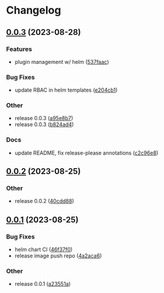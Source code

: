 # Changelog

## [0.0.3](https://github.com/spectrocloud-labs/valid8or/compare/v0.0.2...v0.0.3) (2023-08-28)


### Features

* plugin management w/ helm ([537faac](https://github.com/spectrocloud-labs/valid8or/commit/537faac4c3f1c6695f1db34114401a14ad292906))


### Bug Fixes

* update RBAC in helm templates ([e204cb1](https://github.com/spectrocloud-labs/valid8or/commit/e204cb1d1663430d6991dd4755e84d52dd122e94))


### Other

* release 0.0.3 ([a95e8b7](https://github.com/spectrocloud-labs/valid8or/commit/a95e8b7e83b41c2d5cac0ec2af582a2588830522))
* release 0.0.3 ([b824ad4](https://github.com/spectrocloud-labs/valid8or/commit/b824ad4ab2f7bb8809c4e53b19fb7338d90312f6))


### Docs

* update README, fix release-please annotations ([c2c96e8](https://github.com/spectrocloud-labs/valid8or/commit/c2c96e8e3e91820826242b36d6760ab1d2530baf))

## [0.0.2](https://github.com/spectrocloud-labs/valid8or/compare/v0.0.1...v0.0.2) (2023-08-25)


### Other

* release 0.0.2 ([40cdd88](https://github.com/spectrocloud-labs/valid8or/commit/40cdd88ebb8b75f9908c5dab6aa29337f5d778d8))

## [0.0.1](https://github.com/spectrocloud-labs/valid8or/compare/v0.0.1...v0.0.1) (2023-08-25)


### Bug Fixes

* helm chart CI ([46f37f0](https://github.com/spectrocloud-labs/valid8or/commit/46f37f0cea87e90e6effb85cb15128ab5970a621))
* release image push repo ([4a2aca6](https://github.com/spectrocloud-labs/valid8or/commit/4a2aca6ecbfeca48ed4dd7566441923815281432))


### Other

* release 0.0.1 ([a23551a](https://github.com/spectrocloud-labs/valid8or/commit/a23551a1984d43d9acbc7de3cacad6ee928cc517))
